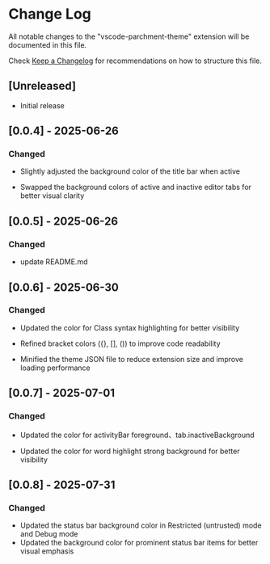 # Change Log

All notable changes to the "vscode-parchment-theme" extension will be documented in this file.

Check [Keep a Changelog](http://keepachangelog.com/) for recommendations on how to structure this file.

## [Unreleased]

- Initial release

## [0.0.4] - 2025-06-26

### Changed

- Slightly adjusted the background color of the title bar when active

- Swapped the background colors of active and inactive editor tabs for better visual clarity

## [0.0.5] - 2025-06-26

### Changed

- update README.md

## [0.0.6] - 2025-06-30

### Changed

- Updated the color for Class syntax highlighting for better visibility

- Refined bracket colors ({}, [], ()) to improve code readability

- Minified the theme JSON file to reduce extension size and improve loading performance

## [0.0.7] - 2025-07-01

### Changed

- Updated the color for activityBar foreground、tab.inactiveBackground

- Updated the color for word highlight strong background for better visibility

## [0.0.8] - 2025-07-31

### Changed

- Updated the status bar background color in Restricted (untrusted) mode and Debug mode
- Updated the background color for prominent status bar items for better visual emphasis

